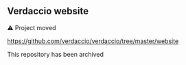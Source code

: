 ## Verdaccio website

⚠️  Project moved

https://github.com/verdaccio/verdaccio/tree/master/website

This repository has been archived
